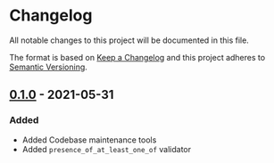 # Changelog
All notable changes to this project will be documented in this file.

The format is based on [Keep a Changelog](http://keepachangelog.com/en/1.0.0/)
and this project adheres to [Semantic Versioning](http://semver.org/spec/v2.0.0.html).

## [0.1.0] - 2021-05-31
### Added
- Added Codebase maintenance tools
- Added `presence_of_at_least_one_of` validator

[0.1.0]: https://github.com/wilsonsilva/activemodel-extra_validations/compare/a03b15...v0.1.0
